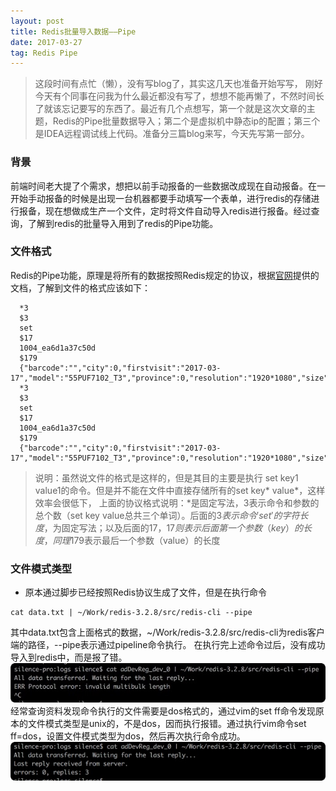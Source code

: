 ```yaml
---
layout: post
title: Redis批量导入数据——Pipe
date: 2017-03-27
tag: Redis Pipe
---
```

> 这段时间有点忙（懒），没有写blog了，其实这几天也准备开始写写， 刚好今天有个同事在问我为什么最近都没有写了，想想不能再懒了，不然时间长了就该忘记要写的东西了。最近有几个点想写，第一个就是这次文章的主题，Redis的Pipe批量数据导入；第二个是虚拟机中静态ip的配置；第三个是IDEA远程调试线上代码。准备分三篇blog来写，今天先写第一部分。

### 背景
前端时间老大提了个需求，想把以前手动报备的一些数据改成现在自动报备。在一开始手动报备的时候是出现一台机器都要手动填写一个表单，进行redis的存储进行报备，现在想做成生产一个文件，定时将文件自动导入redis进行报备。经过查询，了解到redis的批量导入用到了redis的Pipe功能。

### 文件格式
Redis的Pipe功能，原理是将所有的数据按照Redis规定的协议，根据[官网](https://redis.io/topics/mass-insert)提供的文档，了解到文件的格式应该如下：
```
  *3
  $3
  set
  $17
  1004_ea6d1a37c50d
  $179
  {"barcode":"","city":0,"firstvisit":"2017-03-17","model":"55PUF7102_T3","province":0,"resolution":"1920*1080","size":55,"system":"","tagList":"1004,2003,3004,4001","tvchipset":""}
  *3
  $3
  set
  $17
  1004_ea6d1a37c50d
  $179
  {"barcode":"","city":0,"firstvisit":"2017-03-17","model":"55PUF7102_T3","province":0,"resolution":"1920*1080","size":55,"system":"","tagList":"1004,2003,3004,4001","tvchipset":""}
```

> 说明：虽然说文件的格式是这样的，但是其目的主要是执行 set key1 value1的命令。但是并不能在文件中直接存储所有的set key* value*，这样效率会很低下，
> 上面的协议格式说明：*是固定写法，3表示命令和参数的总个数（set key value总共三个单词）。后面的$3表示命令'set'的字符长度，$为固定写法；以及后面的$17，17则表示后面第一个参数（key）的长度，同理$179表示最后一个参数（value）的长度

### 文件模式类型
- 原本通过脚步已经按照Redis协议生成了文件，但是在执行命令
```
cat data.txt | ~/Work/redis-3.2.8/src/redis-cli --pipe
```
其中data.txt包含上面格式的数据，~/Work/redis-3.2.8/src/redis-cli为redis客户端的路径，--pipe表示通过pipeline命令执行。
在执行完上述命令过后，没有成功导入到redis中，而是报了错。
![bug](/images/posts/articles/2017-03-27/001.jpg)
经常查询资料发现命令执行的文件需要是dos格式的，通过vim的set ff命令发现原本的文件模式类型是unix的，不是dos，因而执行报错。通过执行vim命令set ff=dos，设置文件模式类型为dos，然后再次执行命令成功。
![bug](/images/posts/articles/2017-03-27/002.jpg)